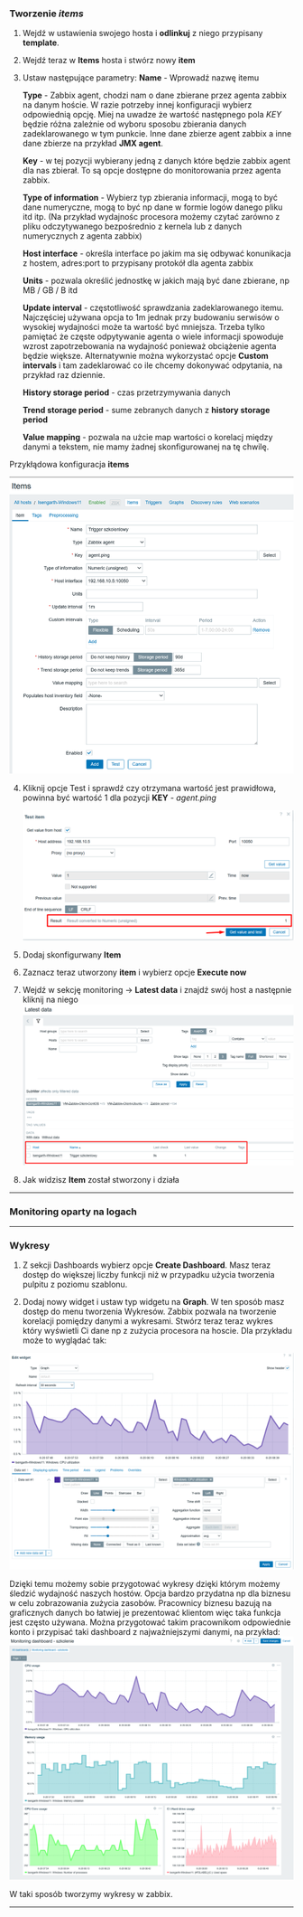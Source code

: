 ### Tworzenie *items*

1. Wejdź w ustawienia swojego hosta i **odlinkuj** z niego przypisany **template**. 
2. Wejdź teraz w **Items** hosta i stwórz nowy **item**
3. Ustaw następujące parametry:
   **Name** - Wprowadź nazwę itemu 
   
   **Type** - Zabbix agent, chodzi nam o dane zbierane przez agenta zabbix na danym hoście. W razie potrzeby innej konfiguracji wybierz odpowiednią opcję. Miej na uwadze że wartość następnego pola *KEY* będzie różna zależnie od wyboru sposobu zbierania danych zadeklarowanego w tym punkcie. Inne dane zbierze agent zabbix a inne dane zbierze na przykład  **JMX agent**. 
   
   **Key** - w tej pozycji wybierany jedną z danych które będzie zabbix agent dla nas zbierał. To są opcje dostępne do monitorowania przez agenta zabbix. 
   
   **Type of information** - Wybierz typ zbierania informacji, mogą to być dane numeryczne, mogą to być np dane w formie logów danego pliku itd itp. (Na przykład wydajnośc procesora możemy czytać zarówno z pliku odczytywanego bezpośrednio z kernela lub z danych numerycznych z agenta zabbix)
   
   **Host interface** - określa interface po jakim ma się odbywać konunikacja z hostem, adres:port to przypisany protokół dla agenta zabbix
   
   **Units** - pozwala określić jednostkę w jakich mają być dane zbierane, np MB / GB / B itd 
   
   **Update interval** - częstotliwość sprawdzania zadeklarowanego itemu. Najczęściej używana opcja to 1m jednak przy budowaniu serwisów o wysokiej wydajności może ta wartość być mniejsza. Trzeba tylko pamiętać że częste odpytywanie agenta o wiele informacji spowoduje wzrost zapotrzebowania na wydajność ponieważ obciążenie agenta będzie większe. 
   Alternatywnie można wykorzystać opcje **Custom intervals** i tam zadeklarować co ile chcemy dokonywać odpytania, na przykład raz dziennie. 
   
   **History storage period** - czas przetrzymywania danych
   
   **Trend storage period** - sume zebranych danych z **history storage period**
   
   **Value mapping** - pozwala na użcie map wartości o korelacj między danymi a tekstem, nie mamy żadnej skonfigurowanej na tę chwilę. 

Przykłądowa konfiguracja **items**

![Zabbix](/grafiki/items_1.png)

4. Kliknij opcje Test i sprawdź czy otrzymana wartość jest prawidłowa, powinna być wartość 1 dla pozycji **KEY** - *agent.ping*
   
   ![Zabbix](/grafiki/items_2.png)

5. Dodaj skonfigurwany **Item**
6. Zaznacz teraz utworzony **item** i wybierz opcje **Execute now** 
7. Wejdź w sekcję monitoring -> **Latest data** i znajdź swój host a następnie kliknij na niego
   ![Zabbix](/grafiki/item_01.png)
8. Jak widzisz **Item** został stworzony i działa
___
### Monitoring oparty na logach





___  
### Wykresy

1. Z sekcji Dashboards wybierz opcje **Create Dashboard**. 
  Masz teraz dostęp do większej liczby funkcji niż w przypadku użycia tworzenia pulpitu z poziomu szablonu. 

2. Dodaj nowy widget i ustaw typ widgetu na **Graph**.
   W ten sposób masz dostęp do menu tworzenia Wykresów. Zabbix pozwala na tworzenie korelacji pomiędzy danymi a wykresami. 
   Stwórz teraz teraz wykres który wyświetli Ci dane np z zużycia procesora na hoscie. Dla przykładu może to wyglądać tak:
   
![Zabbix](/grafiki/dash_monitoring_1.png)

Dzięki temu możemy sobie przygotować wykresy dzięki którym możemy śledzić wydajność naszych hostów. Opcja bardzo przydatna np dla biznesu w celu zobrazowania zużycia zasobów. Pracownicy biznesu bazują na graficznych danych bo łatwiej je prezentować klientom więc taka funkcja jest często używana. 
Można przygotować takim pracownikom odpowiednie konto i przypisać taki dashboard z najważniejszymi danymi, na przykład: 
![Zabbix](/grafiki/dash_monitoring_2.png)

W taki sposób tworzymy wykresy w zabbix. 
___

